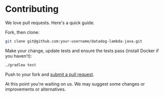 # Contributing

We love pull requests. Here's a quick guide.

Fork, then clone:

```bash
git clone git@github.com:your-username/datadog-lambda-java.git
```

Make your change, update tests and ensure the tests pass (install Docker if you haven't):

```bash
./gradlew test
```

Push to your fork and [submit a pull request][pr].

[pr]: https://github.com/your-username/datadog-lambda-java/compare/DataDog:master...master

At this point you're waiting on us. We may suggest some changes or improvements or alternatives.

